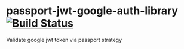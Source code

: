 # passport-jwt-google-auth-library [![Build Status](https://travis-ci.org/leandroleo02/passport-jwt-google-auth-library.png)](https://travis-ci.org/leandroleo02/passport-jwt-google-auth-library)


Validate google jwt token via passport strategy
